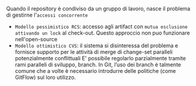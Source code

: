 Quando il repository è condiviso da un gruppo di lavoro, nasce il problema di gestirne l'`accessi concorrente`
- `Modello pessimistico RCS`: accesso agli artifact con `mutua esclusione attivando un lock` al check-out. Questo approccio non puo funzionare nell'open-source
- `Modello ottimistico CVS`: il sistema si disinteressa del problema e fornisce supporto per le attività di merge di change-set paralleli potenzialmente conflittuali
	E' possibile regolarlo parzialmente tramite rami paralleli di sviluppo, branch. In Git, l’uso dei branch è talmente comune che a volte è necessario introdurre delle politiche (come GitFlow) sul loro utilizzo.